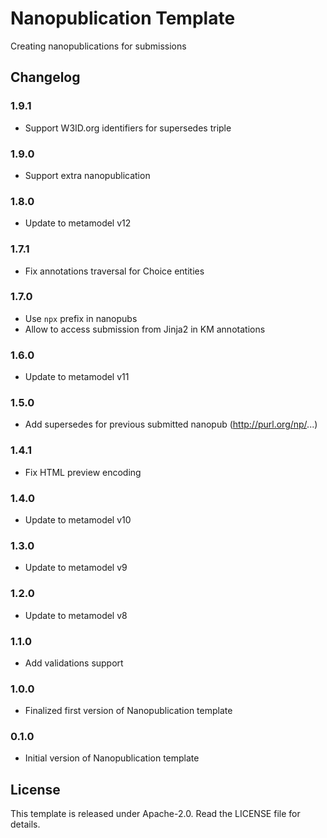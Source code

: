# Nanopublication Template

Creating nanopublications for submissions

## Changelog

### 1.9.1

- Support W3ID.org identifiers for supersedes triple

### 1.9.0

- Support extra nanopublication

### 1.8.0

- Update to metamodel v12

### 1.7.1

- Fix annotations traversal for Choice entities

### 1.7.0

- Use `npx` prefix in nanopubs
- Allow to access submission from Jinja2 in KM annotations

### 1.6.0

- Update to metamodel v11

### 1.5.0

- Add supersedes for previous submitted nanopub (http://purl.org/np/...)

### 1.4.1

- Fix HTML preview encoding

### 1.4.0

- Update to metamodel v10

### 1.3.0

- Update to metamodel v9

### 1.2.0

- Update to metamodel v8

### 1.1.0

- Add validations support

### 1.0.0

- Finalized first version of Nanopublication template

### 0.1.0

- Initial version of Nanopublication template

## License

This template is released under Apache-2.0. Read the LICENSE file for details.
